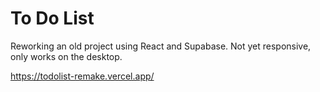 # To Do List

Reworking an old project using React and Supabase. Not yet responsive, only works on the desktop.

https://todolist-remake.vercel.app/
